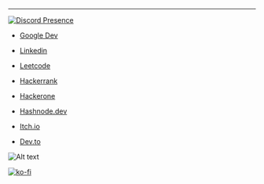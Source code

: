 <!--
Kurunnari moshtikeruth...
-->

<hr>

[![Discord Presence](https://lanyard.cnrad.dev/api/1094144642838184026?idleMessage=Doing%20Something&borderRadius=5px)](https://discord.com/users/1094144642838184026)

- [Google Dev](https://g.dev/vmk)

- [Linkedin](https://www.linkedin.com/in/vaisakhmkumar)

- [Leetcode](https://leetcode.com/v4ish/)

- [Hackerrank](https://www.hackerrank.com/profile/v4ish)

- [Hackerone](https://hackerone.com/v4ish)

- [Hashnode.dev](https://v4ish.hashnode.dev)

- [Itch.io](https://v4ish.itch.io)

- [Dev.to](https://dev.to/vaisakhk)

![Alt text](https://spotify-recently-played-readme.vercel.app/api?user=31vzinahqvdnrjndyn4fkteehmxa)

[![ko-fi](https://ko-fi.com/img/githubbutton_sm.svg)](https://ko-fi.com/R6R4EVA7M)
